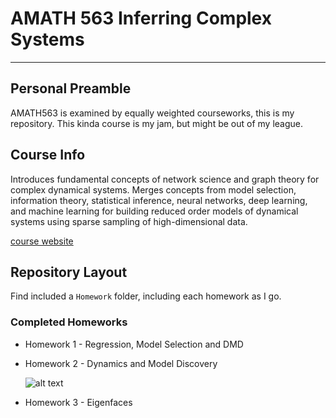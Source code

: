 # AMATH 563 Inferring Complex Systems
---
## Personal Preamble
AMATH563 is examined by equally weighted courseworks, this is my repository. This kinda course is my jam, but might be out of my league.

## Course Info
Introduces fundamental concepts of network science and graph theory for complex dynamical systems. Merges concepts from model selection, information theory, statistical inference, neural networks, deep learning, and machine learning for building reduced order models of dynamical systems using sparse sampling of high-dimensional data.

[course website](https://faculty.washington.edu/kutz/am563/am563.html)

## Repository Layout
Find included a `Homework` folder, including each homework as I go.

### Completed Homeworks
 - Homework 1 - Regression, Model Selection and DMD
 - Homework 2 - Dynamics and Model Discovery

     ![alt text](./Homework/2HW/prediction.gif)

 - Homework 3 - Eigenfaces
